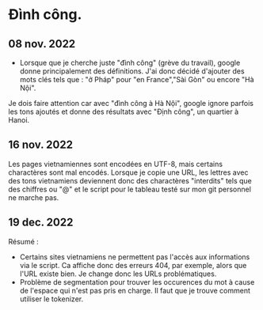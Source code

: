 # Đình công.

## 08 nov. 2022
- Lorsque que je cherche juste "đình công" (grève du travail), google donne principalement des définitions. J'ai donc décidé d'ajouter des mots clés tels que : "ở Pháp" pour "en France","Sài Gòn" ou encore "Hà Nội".

Je dois faire attention car avec "đình công à Hà Nội", google ignore parfois les tons ajoutés et donne des résultats avec  "Định công", un quartier à Hanoi.

## 16 nov. 2022

Les pages vietnamiennes sont encodées en UTF-8, mais certains charactères sont mal encodés. Lorsque je copie une URL, les lettres avec des tons vietnamiens deviennent donc des charactères "interdits" tels que des chiffres ou "@" et le script pour le tableau testé sur mon git personnel ne marche pas.

## 19 dec. 2022

Résumé :

- Certains sites vietnamiens ne permettent pas l'accès aux informations via le script. Ca affiche donc des erreurs 404, par exemple, alors que l'URL existe bien. Je change donc les URLs problématiques.
- Problème de segmentation pour trouver les occurences du mot à cause de l'espace qui n'est pas pris en charge. Il faut que je trouve comment utiliser le tokenizer.
